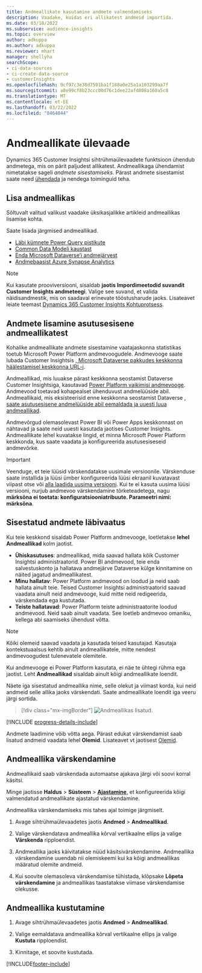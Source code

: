 ```yaml
---
title: Andmeallikate kasutamine andmete valmendamiseks
description: Vaadake, kuidas eri allikatest andmeid importida.
ms.date: 03/18/2022
ms.subservice: audience-insights
ms.topic: overview
author: adkuppa
ms.author: adkuppa
ms.reviewer: mhart
manager: shellyha
searchScope:
- ci-data-sources
- ci-create-data-source
- customerInsights
ms.openlocfilehash: 9cf97c3e30d7501ba1f188a0e25a1a103299aa7f
ms.sourcegitcommit: a8e99cf8b23ccc00d76c1dee22afd808a160a5c8
ms.translationtype: MT
ms.contentlocale: et-EE
ms.lasthandoff: 03/22/2022
ms.locfileid: "8464044"
---
```

# <a name="data-sources-overview"></a>Andmeallikate ülevaade



Dynamics 365 Customer Insightsi sihtrühmaülevaadete funktsioon ühendub andmetega, mis on pärit paljudest allikatest. Andmeallikaga ühendamist nimetatakse sageli *andmete sisestamiseks*. Pärast andmete sisestamist saate need [ühendada](data-unification.md) ja nendega toiminguid teha.

## <a name="add-a-data-source"></a>Lisa andmeallikas

Sõltuvalt valitud valikust vaadake üksikasjalikke artikleid andmeallikas lisamise kohta.

Saate lisada järgmised andmeallikad.

- [Läbi kümnete Power Query pistikute](connect-power-query.md)
- [Common Data Modeli kaustast](connect-common-data-model.md)
- [Enda Microsoft Dataverse’i andmejärvest](connect-dataverse-managed-lake.md)
- [Andmebaasist Azure Synapse Analytics](connect-synapse.md)

> [!NOTE]
> Kui kasutate prooviversiooni, sisaldab **jaotis Impordimeetodid suvandit Customer Insights andmeteegi**. Valige see suvand, et valida näidisandmestik, mis on saadaval erinevate tööstusharude jaoks. Lisateavet leiate teemast [Dynamics 365 Customer Insights Kohtuprotsess](../trial-signup.md).

## <a name="add-data-from-on-premises-data-sources"></a>Andmete lisamine asutusesisene andmeallikatest

Kohalike andmeallikate andmete sisestamine vaatajaskonna statistikas toetub Microsoft Power Platform andmevoogudele. Andmevooge saate lubada Customer Insightsis [, Microsoft Dataverse pakkudes keskkonna häälestamisel keskkonna URL-i](create-environment.md).

Andmeallikad, mis luuakse pärast keskkonna seostamist Dataverse Customer Insightsiga, kasutavad [Power Platform vaikimisi andmevooge](/power-query/dataflows/overview-dataflows-across-power-platform-dynamics-365). Andmevood toetavad kohapealset ühenduvust andmelüüside abil. Andmeallikaid, mis eksisteerisid enne keskkonna seostamist Dataverse [, saate asutusesisene andmelüüside abil eemaldada ja uuesti luua andmeallikad](/data-integration/gateway/service-gateway-app).

Andmevõrgud olemasolevast Power BI või Power Apps keskkonnast on nähtavad ja saate neid uuesti kasutada jaotises Customer Insights. Andmeallikate lehel kuvatakse lingid, et minna Microsoft Power Platform keskkonda, kus saate vaadata ja konfigureerida asutusesiseseid andmevõrke.

> [!IMPORTANT]
> Veenduge, et teie lüüsid värskendatakse uusimale versioonile. Värskenduse saate installida ja lüüsi ümber konfigureerida lüüsi ekraanil kuvatavast viipast otse või [alla laadida uusima versiooni](https://powerapps.microsoft.com/downloads/). Kui te ei kasuta uusima lüüsi versiooni, nurjub andmevoo värskendamine tõrketeadetega, nagu **märksõna ei toetata: konfiguratsiooniatribuute. Parameetri nimi: märksõna**.

## <a name="review-ingested-data"></a>Sisestatud andmete läbivaatus
Kui teie keskkond sisaldab Power Platform andmevooge, loetletakse **lehel Andmeallikad** kolm jaotist. 
- **Ühiskasutuses**: andmeallikad, mida saavad hallata kõik Customer Insightsi administraatorid. Power BI andmevood, teie enda salvestuskonto ja hallatava andmejärve Dataverse külge kinnitamine on näited jagatud andmeallikatest.
- **Minu hallatav**: Power Platform andmevood on loodud ja neid saab hallata ainult teie. Teised Customer Insightsi administraatorid saavad vaadata ainult neid andmevooge, kuid mitte neid redigeerida, värskendada ega kustutada.
- **Teiste hallatavad**: Power Platform teiste administraatorite loodud andmevood. Neid saab ainult vaadata. See loetleb andmevoo omaniku, kellega abi saamiseks ühendust võtta.
> [!NOTE]
> Kõiki olemeid saavad vaadata ja kasutada teised kasutajad. Kasutaja kontekstuaalsus kehtib ainult andmeallikatele, mitte nendest andmevoogudest tulenevatele olemitele.

Kui andmevooge ei Power Platform kasutata, ei näe te ühtegi rühma ega jaotist. Leht **Andmeallikad** sisaldab ainult kõigi andmeallikate loendit.

Näete iga sisestatud andmeallika nime, selle olekut ja viimast korda, kui neid andmeid selle allika jaoks värskendati. Saate andmeallikate loendit iga veeru järgi sortida.

> [!div class="mx-imgBorder"]
> ![Andmeallikas lisatud.](media/configure-data-datasource-added.png "Andmeallikas lisatud")

[!INCLUDE [progress-details-include](../includes/progress-details-pane.md)]

Andmete laadimine võib võtta aega. Pärast edukat värskendamist saab lisatud andmeid vaadata lehel **Olemid**. Lisateavet vt jaotisest [Olemid](entities.md).

## <a name="refresh-a-data-source"></a>Andmeallika värskendamine

Andmeallikaid saab värskendada automaatse ajakava järgi või soovi korral käsitsi. 

Minge jaotisse **Haldus** > **Süsteem** > [**Ajastamine**](system.md#schedule-tab), et konfigureerida kõigi valmendatud andmeallikate ajastatud värskendamine.

Andmeallika värskendamiseks mis tahes ajal toimige järgmiselt.

1. Avage sihtrühmaülevaadetes jaotis **Andmed** > **Andmeallikad**.

2. Valige värskendatava andmeallika kõrval vertikaalne ellips ja valige **Värskenda** ripploendist.

3. Andmeallika jaoks käivitatakse nüüd käsitsivärskendamine. Andmeallika värskendamine uuendab nii olemiskeemi kui ka kõigi andmeallikas määratud olemite andmeid.

4. Kui soovite olemasoleva värskendamise tühistada, klõpsake **Lõpeta värskendamine** ja andmeallikas taastatakse viimase värskendamise olekusse.

## <a name="delete-a-data-source"></a>Andmeallika kustutamine

1. Avage sihtrühmaülevaadetes jaotis **Andmed** > **Andmeallikad**.

2. Valige eemaldatava andmeallika kõrval vertikaalne ellips ja valige **Kustuta** ripploendist.

3. Kinnitage, et soovite kustutada.


[!INCLUDE[footer-include](../includes/footer-banner.md)]
